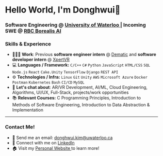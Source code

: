 # Hello World, I'm Donghwui👋
### Software Engineering @ <a href="https://uwaterloo.ca/software-engineering">University of Waterloo </a> | Incoming SWE @ <a href="https://www.borealisai.com/"> RBC Borealis AI </a>

### Skills & Experience
- 👨🏻‍💻 **Work**: Previous **software engineer intern** @ <a href="https://www.dematic.com/en-ca/">Dematic</a> and **software developer intern** @ <a href="https://xpertvr.ca/">XpertVR</a>
- 💻 **Languages / Framework:** `C/C++` `C#` `Python` `JavaScript` `HTML/CSS` `SQL` `Node.js` `React` `Cake.Unity` `TensorFlow` `Django` `REST API`
- ⚙️ **Technologies / Infra:** `Linux` `Git` `Unity` `AWS` `Microsoft Azure` `Docker` `Postman` `Kubernetes` `Bash` `CI/CD` `MySQL`
- 💬 **Let's chat about**: AR/VR Development, AI/ML, Cloud Engineering, Algorithms, UI/UX, Full-Stack, projects/work opportunities
- 📚 **Relevant Courses:** C Programming Principles, Introduction to Methods of Software Engineering, Introduction to Data Abstraction & Implementation

---
### Contact Me!
- 📧 Send me an email: donghwui.kim@uwaterloo.ca
- 🔗 Connect with me on <a href="https://www.linkedin.com/in/donghwui/">LinkedIn</a>
- 🏠 Visit my <a href="https://donghwui.com/">Personal Website </a> to learn more!
